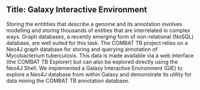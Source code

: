 ## Title: Galaxy Interactive Environment

Storing the entitities that describe a genome and its annotation involves modelling and storing thousands of entities that are interrelated in complex ways. Graph databases, a recently emerging form of non-relational (NoSQL) database, are well suited for this task. The COMBAT TB project relies on a Neo4J graph database for storing and querying annotation of Mycobacterium tuberculosis. This data is made available via a web interface (the COMBAT TB Explorer) but can also be explored directly using the Neo4J Shell. We implemented a Galaxy Interactive Environment (GIE) to explore a Neo4J database from within Galaxy and demonstrate its utility for data mining the COMBAT TB annotation database.
